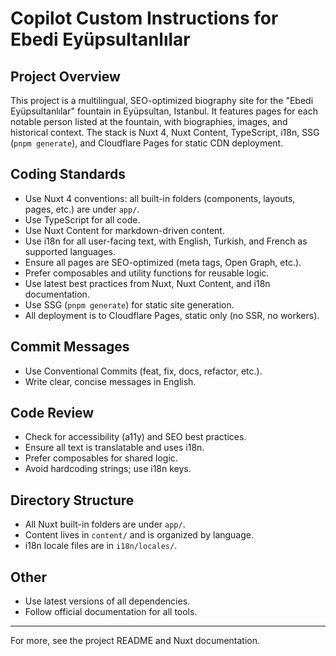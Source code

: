 # Copilot Custom Instructions for Ebedi Eyüpsultanlılar

## Project Overview
This project is a multilingual, SEO-optimized biography site for the "Ebedi Eyüpsultanlılar" fountain in Eyüpsultan, Istanbul. It features pages for each notable person listed at the fountain, with biographies, images, and historical context. The stack is Nuxt 4, Nuxt Content, TypeScript, i18n, SSG (`pnpm generate`), and Cloudflare Pages for static CDN deployment.

## Coding Standards
- Use Nuxt 4 conventions: all built-in folders (components, layouts, pages, etc.) are under `app/`.
- Use TypeScript for all code.
- Use Nuxt Content for markdown-driven content.
- Use i18n for all user-facing text, with English, Turkish, and French as supported languages.
- Ensure all pages are SEO-optimized (meta tags, Open Graph, etc.).
- Prefer composables and utility functions for reusable logic.
- Use latest best practices from Nuxt, Nuxt Content, and i18n documentation.
- Use SSG (`pnpm generate`) for static site generation.
- All deployment is to Cloudflare Pages, static only (no SSR, no workers).

## Commit Messages
- Use Conventional Commits (feat, fix, docs, refactor, etc.).
- Write clear, concise messages in English.

## Code Review
- Check for accessibility (a11y) and SEO best practices.
- Ensure all text is translatable and uses i18n.
- Prefer composables for shared logic.
- Avoid hardcoding strings; use i18n keys.

## Directory Structure
- All Nuxt built-in folders are under `app/`.
- Content lives in `content/` and is organized by language.
- i18n locale files are in `i18n/locales/`.

## Other
- Use latest versions of all dependencies.
- Follow official documentation for all tools.

---

For more, see the project README and Nuxt documentation.
